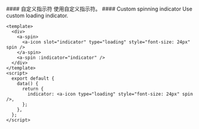 <cn>
#### 自定义指示符
使用自定义指示符。
</cn>

<us>
#### Custom spinning indicator
Use custom loading indicator.
</us>

```tpl
<template>
  <div>
    <a-spin>
      <a-icon slot="indicator" type="loading" style="font-size: 24px" spin />
    </a-spin>
    <a-spin :indicator="indicator" />
  </div>
</template>
<script>
  export default {
    data() {
      return {
        indicator: <a-icon type="loading" style="font-size: 24px" spin />,
      };
    },
  };
</script>
```
